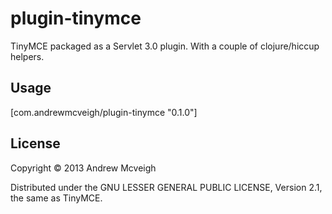 # plugin-tinymce

TinyMCE packaged as a Servlet 3.0 plugin. With a couple of
clojure/hiccup helpers.

## Usage

[com.andrewmcveigh/plugin-tinymce "0.1.0"]

## License

Copyright © 2013 Andrew Mcveigh

Distributed under the GNU LESSER GENERAL PUBLIC LICENSE, Version 2.1, the same as TinyMCE.
